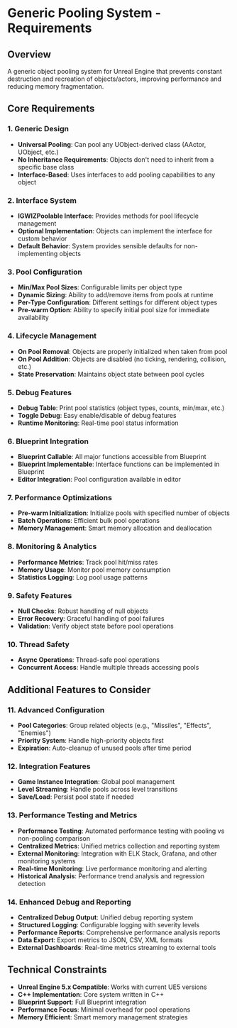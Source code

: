 # Generic Pooling System - Requirements

## Overview
A generic object pooling system for Unreal Engine that prevents constant destruction and recreation of objects/actors, improving performance and reducing memory fragmentation.

## Core Requirements

### 1. Generic Design
- **Universal Pooling**: Can pool any UObject-derived class (AActor, UObject, etc.)
- **No Inheritance Requirements**: Objects don't need to inherit from a specific base class
- **Interface-Based**: Uses interfaces to add pooling capabilities to any object

### 2. Interface System
- **IGWIZPoolable Interface**: Provides methods for pool lifecycle management
- **Optional Implementation**: Objects can implement the interface for custom behavior
- **Default Behavior**: System provides sensible defaults for non-implementing objects

### 3. Pool Configuration
- **Min/Max Pool Sizes**: Configurable limits per object type
- **Dynamic Sizing**: Ability to add/remove items from pools at runtime
- **Per-Type Configuration**: Different settings for different object types
- **Pre-warm Option**: Ability to specify initial pool size for immediate availability

### 4. Lifecycle Management
- **On Pool Removal**: Objects are properly initialized when taken from pool
- **On Pool Addition**: Objects are disabled (no ticking, rendering, collision, etc.)
- **State Preservation**: Maintains object state between pool cycles

### 5. Debug Features
- **Debug Table**: Print pool statistics (object types, counts, min/max, etc.)
- **Toggle Debug**: Easy enable/disable of debug features
- **Runtime Monitoring**: Real-time pool status information

### 6. Blueprint Integration
- **Blueprint Callable**: All major functions accessible from Blueprint
- **Blueprint Implementable**: Interface functions can be implemented in Blueprint
- **Editor Integration**: Pool configuration available in editor

### 7. Performance Optimizations
- **Pre-warm Initialization**: Initialize pools with specified number of objects
- **Batch Operations**: Efficient bulk pool operations
- **Memory Management**: Smart memory allocation and deallocation

### 8. Monitoring & Analytics
- **Performance Metrics**: Track pool hit/miss rates
- **Memory Usage**: Monitor pool memory consumption
- **Statistics Logging**: Log pool usage patterns

### 9. Safety Features
- **Null Checks**: Robust handling of null objects
- **Error Recovery**: Graceful handling of pool failures
- **Validation**: Verify object state before pool operations

### 10. Thread Safety
- **Async Operations**: Thread-safe pool operations
- **Concurrent Access**: Handle multiple threads accessing pools

## Additional Features to Consider

### 11. Advanced Configuration
- **Pool Categories**: Group related objects (e.g., "Missiles", "Effects", "Enemies")
- **Priority System**: Handle high-priority objects first
- **Expiration**: Auto-cleanup of unused pools after time period

### 12. Integration Features
- **Game Instance Integration**: Global pool management
- **Level Streaming**: Handle pools across level transitions
- **Save/Load**: Persist pool state if needed

### 13. Performance Testing and Metrics
- **Performance Testing**: Automated performance testing with pooling vs non-pooling comparison
- **Centralized Metrics**: Unified metrics collection and reporting system
- **External Monitoring**: Integration with ELK Stack, Grafana, and other monitoring systems
- **Real-time Monitoring**: Live performance monitoring and alerting
- **Historical Analysis**: Performance trend analysis and regression detection

### 14. Enhanced Debug and Reporting
- **Centralized Debug Output**: Unified debug reporting system
- **Structured Logging**: Configurable logging with severity levels
- **Performance Reports**: Comprehensive performance analysis reports
- **Data Export**: Export metrics to JSON, CSV, XML formats
- **External Dashboards**: Real-time metrics streaming to external tools

## Technical Constraints
- **Unreal Engine 5.x Compatible**: Works with current UE5 versions
- **C++ Implementation**: Core system written in C++
- **Blueprint Support**: Full Blueprint integration
- **Performance Focus**: Minimal overhead for pool operations
- **Memory Efficient**: Smart memory management strategies
